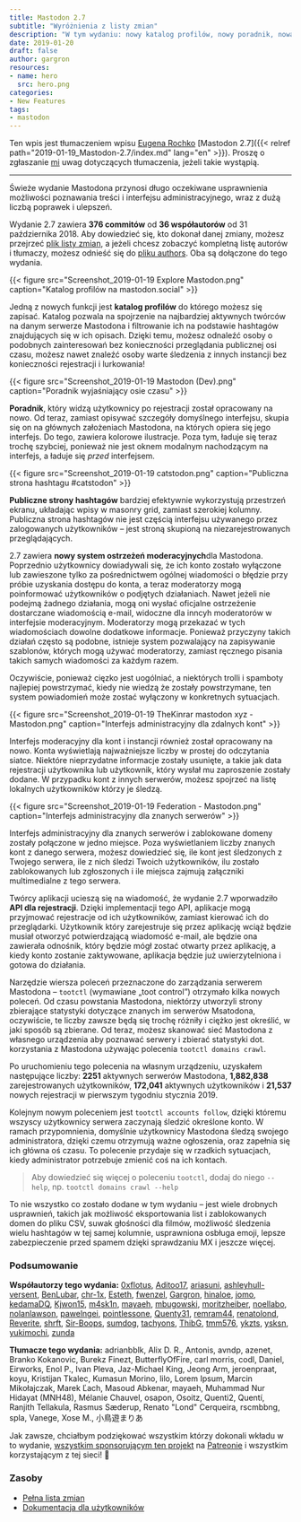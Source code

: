 ```yaml
---
title: Mastodon 2.7
subtitle: "Wyróżnienia z listy zmian"
description: "W tym wydaniu: nowy katalog profilów, nowy poradnik, nowa publiczna strona hashtagów i więcej narzędzi moderacyjnych"
date: 2019-01-20
draft: false
author: gargron
resources:
- name: hero
  src: hero.png
categories:
- New Features
tags:
- mastodon
---
```


Ten wpis jest tłumaczeniem wpisu [Eugena Rochko](https://mastodon.social/@Gargron) [Mastodon 2.7]({{< relref path="2019-01-19_Mastodon-2.7/index.md" lang="en" >}}). Proszę o zgłaszanie [mi](https://101010.pl/@m4sk1n) uwag dotyczących tłumaczenia, jeżeli takie wystąpią.

---

Świeże wydanie Mastodona przynosi długo oczekiwane usprawnienia możliwości poznawania treści i interfejsu administracyjnego, wraz z dużą liczbą poprawek i ulepszeń.

Wydanie 2.7 zawiera **376 commitów** od **36 współautorów** od 31 października 2018. Aby dowiedzieć się, kto dokonał danej zmiany, możesz przejrzeć [plik listy zmian][changelog], a jeżeli chcesz zobaczyć kompletną listę autorów i tłumaczy, możesz odnieść się do [pliku authors][authors]. Oba są dołączone do tego wydania.

[changelog]: https://github.com/tootsuite/mastodon/blob/v2.7.0/CHANGELOG.md
[authors]: https://github.com/tootsuite/mastodon/blob/v2.7.0/AUTHORS.md

{{< figure src="Screenshot_2019-01-19 Explore Mastodon.png" caption="Katalog profilów na mastodon.social" >}}

Jedną z nowych funkcji jest **katalog profilów** do którego możesz się zapisać. Katalog pozwala na spojrzenie na najbardziej aktywnych twórców na danym serwerze Mastodona i filtrowanie ich na podstawie hashtagów znajdujących się w ich opisach. Dzięki temu, możesz odnaleźć osoby o podobnych zainteresowań bez konieczności przeglądania publicznej osi czasu, możesz nawet znaleźć osoby warte śledzenia z innych instancji bez konieczności rejestracji i lurkowania!

{{< figure src="Screenshot_2019-01-19 Mastodon (Dev).png" caption="Poradnik wyjaśniający osie czasu" >}}

**Poradnik**, który widzą użytkownicy po rejestracji został opracowany na nowo. Od teraz, zamiast opisywać szczegóły domyślnego interfejsu, skupia się on na głównych założeniach Mastodona, na których opiera się jego interfejs. Do tego, zawiera kolorowe ilustracje. Poza tym, ładuje się teraz trochę szybciej, ponieważ nie jest oknem modalnym nachodzącym na interfejs, a ładuje się *przed* interfejsem.

{{< figure src="Screenshot_2019-01-19 catstodon.png" caption="Publiczna strona hashtagu #catstodon" >}}

**Publiczne strony hashtagów** bardziej efektywnie wykorzystują przestrzeń ekranu, układając wpisy w masonry grid, zamiast szerokiej kolumny. Publiczna strona hashtagów nie jest częścią interfejsu używanego przez zalogowanych użytkowników – jest stroną skupioną na niezarejestrowanych przeglądających.

2.7 zawiera **nowy system ostrzeżeń moderacyjnych**dla Mastodona. Poprzednio użytkownicy dowiadywali się, że ich konto zostało wyłączone lub zawieszone tylko za pośrednictwem ogólnej wiadomości o błędzie przy próbie uzyskania dostępu do konta, a teraz moderatorzy mogą poinformować użytkowników o podjętych działaniach. Nawet jeżeli nie podejmą żadnego działania, mogą oni wysłać oficjalne ostrzeżenie dostarczane wiadomością e-mail, widoczne dla inncyh moderatorów w interfejsie moderacyjnym. Moderatorzy mogą przekazać w tych wiadomościach dowolne dodatkowe informacje. Ponieważ przyczyny takich działań często są podobne, istnieje system pozwalający na zapisywanie szablonów, których mogą używać moderatorzy, zamiast ręcznego pisania takich samych wiadomości za każdym razem.

Oczywiście, ponieważ cięzko jest uogólniać, a niektórych trolli i spamboty najlepiej powstrzymać, kiedy nie wiedzą że zostały powstrzymane, ten system powiadomień może zostać wyłączony w konkretnych sytuacjach.

{{< figure src="Screenshot_2019-01-19 TheKinrar mastodon xyz - Mastodon.png" caption="Interfejs administracyjny dla zdalnych kont" >}}

Interfejs moderacyjny dla kont i instancji również został opracowany na nowo. Konta wyświetlają najważniejsze liczby w prostej do odczytania siatce. Niektóre nieprzydatne informacje zostały usunięte, a takie jak data rejestracji użytkownika lub użytkownik, który wysłał mu zaproszenie zostały dodane. W przypadku kont z innych serwerów, możesz spojrzeć na listę lokalnych użytkowników którzy je śledzą.

{{< figure src="Screenshot_2019-01-19 Federation - Mastodon.png" caption="Interfejs administracyjny dla znanych serwerów" >}}

Interfejs administracyjny dla znanych serwerów i zablokowane domeny zostały połączone w jedno miejsce. Poza wyświetlaniem liczby znanych kont z danego serwera, możesz dowiedzieć się, ile kont jest śledzonych z Twojego serwera, ile z nich śledzi Twoich użytkowników, ilu zostało zablokowanych lub zgłoszonych i ile miejsca zajmują załączniki multimedialne z tego serwera.

Twórcy aplikacji ucieszą się na wiadomość, że wydanie 2.7 wporwadziło **API dla rejestracji**. Dzięki implementacji tego API, aplikacje mogą przyjmować rejestracje od ich użytkowników, zamiast kierować ich do przeglądarki. Użytkownik który zarejestruje się przez aplikację wciąż będzie musiał otworzyć potwierdzającą wiadomość e-mail, ale będzie ona zawierała odnośnik, który będzie mógł zostać otwarty przez aplikację, a kiedy konto zostanie zaktywowane, aplikacja będzie już uwierzytelniona i gotowa do działania.

Narzędzie wiersza poleceń przeznaczone do zarządzania serwerem Mastodona – `tootctl` (wymawiane „toot control”) otrzymało kilka nowych poleceń. Od czasu powstania Mastodona, niektórzy utworzyli strony zbierające statystyki dotyczące znanych im serwerów Msatodona, oczywiście, te liczby zawsze będą się trochę różniły i ciężko jest określić, w jaki sposób są zbierane. Od teraz, możesz skanować sieć Mastodona z własnego urządzenia aby poznawać serwery i zbierać statystyki dot. korzystania z Mastodona używając polecenia `tootctl domains crawl`.

Po uruchomieniu tego polecenia na własnym urządzeniu, uzyskałem następujące liczby: **2251** aktywnych serwerów Mastodona, **1,882,838** zarejestrowanych użytkowników, **172,041** aktywnych użytkowników i **21,537** nowych rejestracji w pierwszym tygodniu stycznia 2019.

Kolejnym nowym poleceniem jest `tootctl accounts follow`, dzięki któremu wszyscy użytkownicy serwera zaczynają śledzić określone konto. W ramach przypomnienia, domyślnie użytkownicy Mastodona śledzą swojego administratora, dzięki czemu otrzymują ważne ogłoszenia, oraz zapełnia się ich główna oś czasu. To polecenie przydaje się w rzadkich sytuacjach, kiedy administrator potrzebuje zmienić coś na ich kontach.

> Aby dowiedzieć się więcej o poleceniu `tootctl`, dodaj do niego `--help`, np. `tootctl domains crawl --help`

To nie wszystko co zostało dodane w tym wydaniu – jest wiele drobnych usprawnień, takich jak możliwość eksportowania list i zablokowanych domen do pliku CSV, suwak głośności dla filmów, możliwość śledzenia wielu hashtagów w tej samej kolumnie, usprawniona osbługa emoji, lepsze zabezpieczenie przed spamem dzięki sprawdzaniu MX i jeszcze więcej.

### Podsumowanie

**Współautorzy tego wydania:** [0xflotus](https://github.com/0xflotus), [Aditoo17](https://github.com/Aditoo17), [ariasuni](https://github.com/ariasuni), [ashleyhull-versent](https://github.com/ashleyhull-versent), [BenLubar](https://github.com/BenLubar), [chr-1x](https://github.com/chr-1x), [Esteth](https://github.com/Esteth), [fwenzel](https://github.com/fwenzel), [Gargron](https://github.com/Gargron), [hinaloe](https://github.com/hinaloe), [jomo](https://github.com/jomo), [kedamaDQ](https://github.com/kedamaDQ), [Kjwon15](https://github.com/Kjwon15), [m4sk1n](https://github.com/m4sk1n), [mayaeh](https://github.com/mayaeh), [mbugowski](https://github.com/mbugowski), [moritzheiber](https://github.com/moritzheiber), [noellabo](https://github.com/noellabo), [nolanlawson](https://github.com/nolanlawson), [pawelngei](https://github.com/pawelngei), [pointlessone](https://github.com/pointlessone), [Quenty31](https://github.com/Quenty31), [remram44](https://github.com/remram44), [renatolond](https://github.com/renatolond), [Reverite](https://github.com/Reverite), [shrft](https://github.com/shrft), [Sir-Boops](https://github.com/Sir-Boops), [sumdog](https://github.com/sumdog), [tachyons](https://github.com/tachyons), [ThibG](https://github.com/ThibG), [tmm576](https://github.com/tmm576), [ykzts](https://github.com/ykzts), [ysksn](https://github.com/ysksn), [yukimochi](https://github.com/yukimochi), [zunda](https://github.com/zunda)

**Tłumacze tego wydania:** adrianbblk, Alix D. R., Antonis, avndp, azenet, Branko Kokanovic, Burekz Finezt, ButterflyOfFire, carl morris, codl, Daniel, Eirworks, Enol P., Ivan Pleva, Jaz-Michael King, Jeong Arm, jeroenpraat, koyu, Kristijan Tkalec, Kumasun Morino, lilo, Lorem Ipsum, Marcin Mikołajczak, Marek Ľach, Masoud Abkenar, mayaeh, Muhammad Nur Hidayat (MNH48), Mélanie Chauvel, osapon, Osoitz, Quenti2, Quentí, Ranjith Tellakula, Rasmus Sæderup, Renato "Lond" Cerqueira, rscmbbng, spla, Vanege, Xose M., 小鳥遊まりあ

Jak zawsze, chciałbym podziękować wszystkim którzy dokonali wkładu w to wydanie, [wszystkim sponsorującym ten projekt][sponsors] na [Patreonie][patreon] i wszystkim korzystającym z tej sieci! 🐘

[sponsors]: https://joinmastodon.org/sponsors
[patreon]: https://patreon.com/mastodon

### Zasoby

- [Pełna lista zmian](https://github.com/tootsuite/mastodon/releases/tag/v2.7.0)
- [Dokumentacja dla użytkowników](https://docs.joinmastodon.org/pl/usage/basics/)

